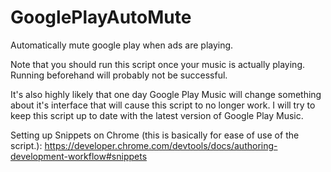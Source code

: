 # GooglePlayAutoMute
Automatically mute google play when ads are playing.

Note that you should run this script once your music is actually playing. Running beforehand will probably not be successful. 

It's also highly likely that one day Google Play Music will change something about it's interface that will cause this script to no longer work. I will try to keep this script up to date with the latest version of Google Play Music.   

Setting up Snippets on Chrome (this is basically for ease of use of the script.):
https://developer.chrome.com/devtools/docs/authoring-development-workflow#snippets
